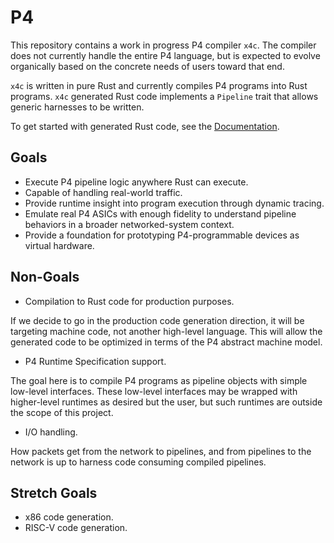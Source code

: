# P4

This repository contains a work in progress P4 compiler `x4c`. The compiler does
not currently handle the entire P4 language, but is expected to evolve
organically based on the concrete needs of users toward that end.

`x4c` is written in pure Rust and currently compiles P4 programs into Rust
programs. `x4c` generated Rust code implements a `Pipeline` trait that allows
generic harnesses to be written.

To get started with generated Rust code, see the 
[Documentation](https://oxidecomputer.github.io/p4rs/index.html).

## Goals

- Execute P4 pipeline logic anywhere Rust can execute.
- Capable of handling real-world traffic.
- Provide runtime insight into program execution through dynamic tracing.
- Emulate real P4 ASICs with enough fidelity to understand pipeline behaviors in
  a broader networked-system context.
- Provide a foundation for prototyping P4-programmable devices as virtual hardware.

## Non-Goals

- Compilation to Rust code for production purposes.

If we decide to go in the production code generation direction, it will be
targeting machine code, not another high-level language. This will allow the
generated code to be optimized in terms of the P4 abstract machine model.

- P4 Runtime Specification support.

The goal here is to compile P4 programs as pipeline objects with simple
low-level interfaces. These low-level interfaces may be wrapped with
higher-level runtimes as desired but the user, but such runtimes are outside the
scope of this project.

- I/O handling.

How packets get from the network to pipelines, and from pipelines to the network
is up to harness code consuming compiled pipelines.

## Stretch Goals

- x86 code generation.
- RISC-V code generation.
